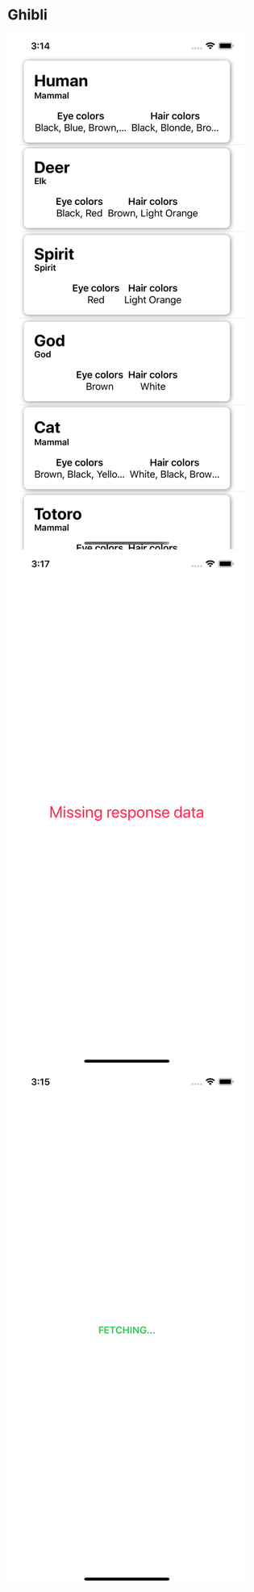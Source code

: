 # Ghibli
![Preview](https://github.com/erosfrancesco/Swift5_Tutorials_And_Templates/blob/master/02-ghibli/screens/Simulator%20Screen%20Shot%20-%20iPhone%2011%20Pro%20Max%20-%202020-03-06%20at%2015.14.58.png)
![Preview](https://github.com/erosfrancesco/Swift5_Tutorials_And_Templates/blob/master/02-ghibli/screens/Simulator%20Screen%20Shot%20-%20iPhone%2011%20Pro%20Max%20-%202020-03-06%20at%2015.17.16.png)
![Preview](https://github.com/erosfrancesco/Swift5_Tutorials_And_Templates/blob/master/02-ghibli/screens/Simulator%20Screen%20Shot%20-%20iPhone%2011%20Pro%20Max%20-%202020-03-06%20at%2015.15.27.png)
